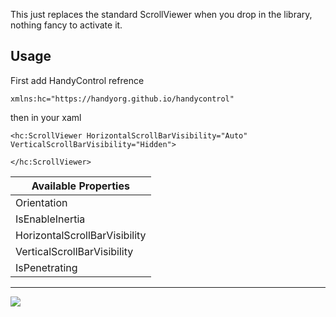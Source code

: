 This just replaces the standard ScrollViewer when you drop in the library, nothing fancy to activate it. 

## Usage
First add HandyControl refrence
```
xmlns:hc="https://handyorg.github.io/handycontrol"
```
then in your xaml
```
<hc:ScrollViewer HorizontalScrollBarVisibility="Auto" VerticalScrollBarVisibility="Hidden">
 
</hc:ScrollViewer>
```

| **Available Properti**es | 
| ------------------------ |
| Orientation  |
| IsEnableInertia |
| HorizontalScrollBarVisibility |
| VerticalScrollBarVisibility |
| IsPenetrating |
***
![](https://github.com/handyorg/HandyControl/blob/master/Resources/ScrollViewer.png)